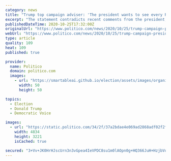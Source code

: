 ```yaml
---
category: news
title: "Trump top campaign adviser: 'The president wants to see every Republican reelected'"
excerpt: "The statement contradicts recent comments from the president, who reportedly said he doesn't \"want to help\" some Republican senators with reelection."
publishedDateTime: 2020-10-25T17:32:00Z
originalUrl: "https://www.politico.com/news/2020/10/25/trump-campaign-president-republican-reelected-432290"
webUrl: "https://www.politico.com/news/2020/10/25/trump-campaign-president-republican-reelected-432290"
type: article
quality: 109
heat: 109
published: true

provider:
  name: Politico
  domain: politico.com
  images:
    - url: "https://smartableai.github.io/election/assets/images/organizations/politico.com-50x50.jpg"
      width: 50
      height: 50

topics:
  - Election
  - Donald Trump
  - Democratic Voice

images:
  - url: "https://static.politico.com/34/2f/37a2bdae4e069ad2868adf02f2fa/gettyimages-650653526.jpg"
    width: 4834
    height: 3221
    isCached: true

secured: "3+Vv+JK0HrHJscUrn3n3vGpea4IeVPDC8su1m0lAOpn0g+HQ366JuH+HzjbVqTB1oDtq8rTbMQJW6bbeCFCHQZ+WuhDIPr5tDL/LMqsy4l98PIM66HgNNPhomEmqqvpZOGuWyc55h/Ag5ax9F8jol7hGTDJH62v67LHlTqQ710RDe+oNz1djp0M9Fs6z0rbIXYqPg3MQ4pUOfnEd3hXjDu58Vd/FRtQEHUWm71xm6RKrJD5n0NlGLG6Ka/RnA2DiVvfr35e5Q7emDLl0ZWlYngyfAebESaRFgHnFuJfEt5gfkwzISic8Zhje7EqItBiWbxNrca2AzYkHSVyOAp2/9l6jIfE0TguLESgAtNeaoeE=;pioaSUL3hQcOMKJCe0f5jw=="
---
```



